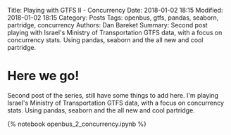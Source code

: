 Title: Playing with GTFS II - Concurrency
Date: 2018-01-02 18:15
Modified: 2018-01-02 18:15
Category: Posts
Tags: openbus, gtfs, pandas, seaborn, partridge, concurrency
Authors: Dan Bareket
Summary: Second post playing with Israel's Ministry of Transportation GTFS data, with a focus on concurrency stats. Using pandas, seaborn and the all new and cool partridge.

# Here we go!
Second post of the series, still have some things to add here.
I'm playing Israel's Ministry of Transportation GTFS data, with a focus on concurrency stats.
Using pandas, seaborn and the all new and cool partridge.

{% notebook openbus_2_concurrency.ipynb %}